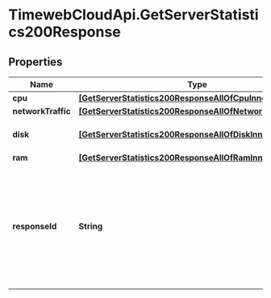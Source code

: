 # TimewebCloudApi.GetServerStatistics200Response

## Properties

Name | Type | Description | Notes
------------ | ------------- | ------------- | -------------
**cpu** | [**[GetServerStatistics200ResponseAllOfCpuInner]**](GetServerStatistics200ResponseAllOfCpuInner.md) |  | 
**networkTraffic** | [**[GetServerStatistics200ResponseAllOfNetworkTrafficInner]**](GetServerStatistics200ResponseAllOfNetworkTrafficInner.md) |  | 
**disk** | [**[GetServerStatistics200ResponseAllOfDiskInner]**](GetServerStatistics200ResponseAllOfDiskInner.md) | Статистика основного диска | 
**ram** | [**[GetServerStatistics200ResponseAllOfRamInner]**](GetServerStatistics200ResponseAllOfRamInner.md) |  | 
**responseId** | **String** | Идентификатор запроса, который можно указывать при обращении в службу технической поддержки, чтобы помочь определить проблему. | 


